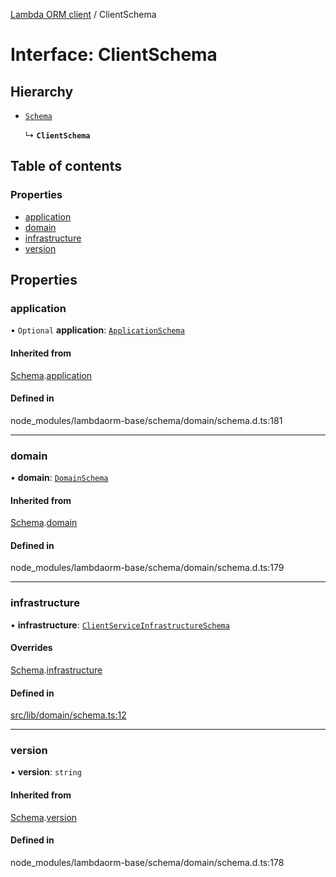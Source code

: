 [Lambda ORM client](../README.md) / ClientSchema

# Interface: ClientSchema

## Hierarchy

- [`Schema`](Schema.md)

  ↳ **`ClientSchema`**

## Table of contents

### Properties

- [application](ClientSchema.md#application)
- [domain](ClientSchema.md#domain)
- [infrastructure](ClientSchema.md#infrastructure)
- [version](ClientSchema.md#version)

## Properties

### application

• `Optional` **application**: [`ApplicationSchema`](ApplicationSchema.md)

#### Inherited from

[Schema](Schema.md).[application](Schema.md#application)

#### Defined in

node_modules/lambdaorm-base/schema/domain/schema.d.ts:181

___

### domain

• **domain**: [`DomainSchema`](DomainSchema.md)

#### Inherited from

[Schema](Schema.md).[domain](Schema.md#domain)

#### Defined in

node_modules/lambdaorm-base/schema/domain/schema.d.ts:179

___

### infrastructure

• **infrastructure**: [`ClientServiceInfrastructureSchema`](ClientServiceInfrastructureSchema.md)

#### Overrides

[Schema](Schema.md).[infrastructure](Schema.md#infrastructure)

#### Defined in

[src/lib/domain/schema.ts:12](https://github.com/lambda-orm/lambdaorm-client-node/blob/39a7f9ff3f0038de117e7a22f79e40688374af53/src/lib/domain/schema.ts#L12)

___

### version

• **version**: `string`

#### Inherited from

[Schema](Schema.md).[version](Schema.md#version)

#### Defined in

node_modules/lambdaorm-base/schema/domain/schema.d.ts:178
